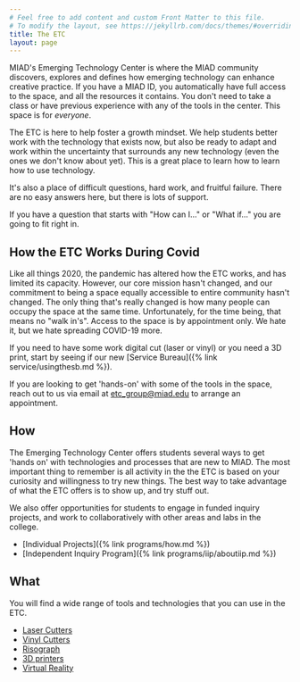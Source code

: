 ```yaml
---
# Feel free to add content and custom Front Matter to this file.
# To modify the layout, see https://jekyllrb.com/docs/themes/#overriding-theme-defaults
title: The ETC
layout: page
---
```

MIAD's Emerging Technology Center is where the MIAD community discovers, explores and defines how emerging technology can enhance creative practice. If you have a MIAD ID, you automatically have full access to the space, and all the resources it contains. You don't need to take a class or have previous experience with any of the tools in the center.  This space is for *everyone*.

The ETC is here to help foster a growth mindset. We help students better work with the technology that exists now, but also be ready to adapt and work within the uncertainty that surrounds any new technology (even the ones we don't know about yet). This is a great place to learn how to learn how to use technology.

It's also a place of difficult questions, hard work, and fruitful failure. There are no easy answers here, but there is lots of support.

If you have a question that starts with "How can I..." or "What if..." you are going to fit right in.

## How the ETC Works During Covid
Like all things 2020, the pandemic has altered how the ETC works, and has limited its capacity.  However, our core mission hasn't changed, and our commitment to being a space equally accessible to entire community hasn't changed. The only thing that's really changed is how many people can occupy the space at the same time. Unfortunately, for the time being, that means no "walk in's". Access to the space is by appointment only.  We hate it, but we hate spreading COVID-19 more.

If you need to have some work digital cut (laser or vinyl) or you need a 3D print, start by seeing if our new [Service Bureau]({% link service/usingthesb.md %}).

If you are looking to get 'hands-on' with some of the tools in the space, reach out to us via email at etc_group@miad.edu to arrange an appointment.

## How
The Emerging Technology Center offers students several ways to get 'hands on' with technologies and processes that are new to MIAD.  The most important thing to remember is all activity in the the ETC is based on your curiosity and willingness to try new things. The best way to take advantage of what the ETC offers is to show up, and try stuff out.

We also offer opportunities for students to engage in funded inquiry projects, and work to collaboratively with other areas and labs in the college.

* [Individual Projects]({% link programs/how.md %})
* [Independent Inquiry Program]({% link programs/iip/aboutiip.md %})
<!-- *
[Emerging Technology Commissions]()
[etc... The Zine]()
 --->

## What
You will find a wide range of tools and technologies that you can use in the ETC.

* [Laser Cutters]()
* [Vinyl Cutters]()
* [Risograph]()
* [3D printers]()
* [Virtual Reality]()

<!-- I'm thinking this might need to be a on a different page
##etc...

## People of the ETC

### Ben

### Kayle

### Student Monitors
--->
